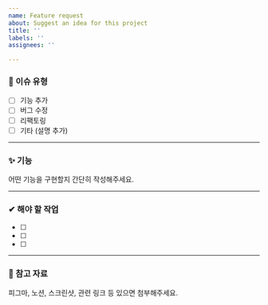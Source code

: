 ```yaml
---
name: Feature request
about: Suggest an idea for this project
title: ''
labels: ''
assignees: ''

---
```


<!--
name: ISSUE TEMPLATE
about: 이슈 생성 시 해당 이슈 템플릿을 사용해주세요.
title: ''
labels: ''
assignees: ''

-->

### 🧩 이슈 유형
- [ ] 기능 추가
- [ ] 버그 수정
- [ ] 리팩토링
- [ ] 기타 (설명 추가)

---

### ✨ 기능
어떤 기능을 구현할지 간단히 작성해주세요.

---

### ✔︎ 해야 할 작업

- [ ] 
- [ ] 
- [ ] 

---

### 📎 참고 자료
피그마, 노션, 스크린샷, 관련 링크 등 있으면 첨부해주세요.
